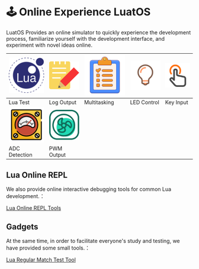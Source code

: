 # 🕹️ Online Experience LuatOS

LuatOS Provides an online simulator to quickly experience the development process, familiarize yourself with the development interface, and experiment with novel ideas online.

| [![_](../_static/emulator/lua.svg)](https://openluat.github.io/luatos-wiki-en/_static/luatos-emulator/lua.html)  | [![_](../_static/emulator/log.svg)](https://openluat.github.io/luatos-wiki-en/_static/luatos-emulator/log.html) | [![_](../_static/emulator/task.svg)](https://openluat.github.io/luatos-wiki-en/_static/luatos-emulator/task.html) | [![_](../_static/emulator/led.svg)](https://openluat.github.io/luatos-wiki-en/_static/luatos-emulator/led.html) | [![_](../_static/emulator/key.svg)](https://openluat.github.io/luatos-wiki-en/_static/luatos-emulator/key.html) |
|-|-|-|-|-|
| Lua Test | Log Output | Multitasking | LED Control | Key Input |
|  [![_](../_static/emulator/adc.svg)](https://openluat.github.io/luatos-wiki-en/_static/luatos-emulator/adc.html) | [![_](../_static/emulator/pwm.svg)](https://openluat.github.io/luatos-wiki-en/_static/luatos-emulator/pwm.html) |  |  | |
| ADC Detection | PWM Output |  |  | |

## Lua Online REPL

We also provide online interactive debugging tools for common Lua development.：

[Lua Online REPL Tools](https://openluat.github.io/luatos-wiki-en/_static/repl/index.html)

## Gadgets

At the same time, in order to facilitate everyone's study and testing, we have provided some small tools.：

[Lua Regular Match Test Tool](https://openluat.github.io/luatos-wiki-en/_static/string-match/index.html)
